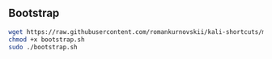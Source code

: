 ## Bootstrap

```sh
wget https://raw.githubusercontent.com/romankurnovskii/kali-shortcuts/master/bootstrap.sh
chmod +x bootstrap.sh
sudo ./bootstrap.sh
```
